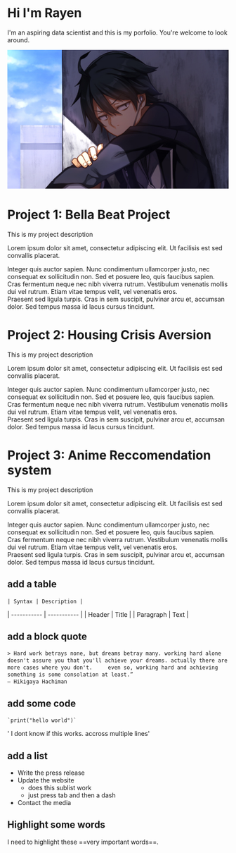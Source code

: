 # Hi I'm Rayen <br>

I'm an aspiring data scientist and this is my porfolio. You're welcome to look around. 

![test image text](images/hachiman.png)

# Project 1: Bella Beat Project <br> 

This is my project description 

Lorem ipsum dolor sit amet, consectetur adipiscing elit. Ut facilisis est sed convallis placerat. <br> 

Integer quis auctor sapien. Nunc condimentum ullamcorper justo, nec consequat ex sollicitudin non. Sed et posuere leo, quis faucibus sapien. <br> 
Cras fermentum neque nec nibh viverra rutrum. Vestibulum venenatis mollis dui vel rutrum. Etiam vitae tempus velit, vel venenatis eros. <br> 
Praesent sed ligula turpis. Cras in sem suscipit, pulvinar arcu et, accumsan dolor. Sed tempus massa id lacus cursus tincidunt. <br> 



# Project 2: Housing Crisis Aversion <br> 

This is my project description 

Lorem ipsum dolor sit amet, consectetur adipiscing elit. Ut facilisis est sed convallis placerat. <br> 

Integer quis auctor sapien. Nunc condimentum ullamcorper justo, nec consequat ex sollicitudin non. Sed et posuere leo, quis faucibus sapien. <br> 
Cras fermentum neque nec nibh viverra rutrum. Vestibulum venenatis mollis dui vel rutrum. Etiam vitae tempus velit, vel venenatis eros. <br> 
Praesent sed ligula turpis. Cras in sem suscipit, pulvinar arcu et, accumsan dolor. Sed tempus massa id lacus cursus tincidunt. <br> 

# Project 3: Anime Reccomendation system <br> 

This is my project description 

Lorem ipsum dolor sit amet, consectetur adipiscing elit. Ut facilisis est sed convallis placerat. <br> 

Integer quis auctor sapien. Nunc condimentum ullamcorper justo, nec consequat ex sollicitudin non. Sed et posuere leo, quis faucibus sapien. <br> 
Cras fermentum neque nec nibh viverra rutrum. Vestibulum venenatis mollis dui vel rutrum. Etiam vitae tempus velit, vel venenatis eros. <br> 
Praesent sed ligula turpis. Cras in sem suscipit, pulvinar arcu et, accumsan dolor. Sed tempus massa id lacus cursus tincidunt. <br> 



## add a table 

	| Syntax | Description |
| ----------- | ----------- |
| Header | Title |
| Paragraph | Text |


## add a block quote 

	> Hard work betrays none, but dreams betray many. working hard alone doesn't assure you that you'll achieve your dreams. actually there are more cases where you don't.     even so, working hard and achieving something is some consolation at least.”
    ― Hikigaya Hachiman
  
  
## add some code 

	`print("hello world")`
  ' I dont know if this works. accross multiple lines'

## add a list 

-  Write the press release
- Update the website
  - does this sublist work 
  - just press tab and then a dash
- Contact the media

## Highlight some words 
I need to highlight these ==very important words==.
